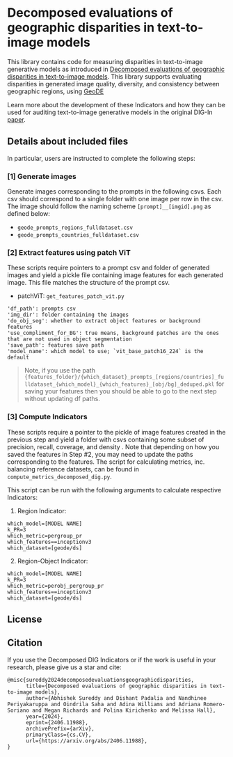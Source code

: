 
# Decomposed evaluations of geographic disparities in text-to-image models

This library contains code for measuring disparities in text-to-image generative models as introduced in [Decomposed evaluations of geographic disparities in text-to-image models](https://arxiv.org/abs/2406.11988). 
This library supports evaluating disparities in generated image quality, diversity, and consistency between geographic regions, using [GeoDE](https://geodiverse-data-collection.cs.princeton.edu/)

Learn more about the development of these Indicators and how they can be used for auditing text-to-image generative models in the original DIG-In [paper](https://arxiv.org/abs/2308.06198). 

## Details about included files

In particular, users are instructed to complete the following steps:

### [1] Generate images
Generate images corresponding to the prompts in the following csvs. Each csv should correspond to a single folder with one image per row in the csv. The image should follow the  naming scheme `[prompt]__[imgid].png` as defined below: 
* `geode_prompts_regions_fulldataset.csv`
* `geode_prompts_countries_fulldataset.csv`


### [2] Extract features using patch ViT
These scripts require pointers to a prompt csv and folder of generated images and yield a pickle file containing image features for each generated image. 
This file matches the structure of the prompt csv.
* patchViT: `get_features_patch_vit.py`

```
'df_path': prompts csv
'img_dir': folder containing the images
'do_obj_seg': whether to extract object features or background features
'use_compliment_for_BG': true means, background patches are the ones that are not used in object segmentation
'save_path': features save path
'model_name': which model to use; `vit_base_patch16_224` is the default
```


> Note, if you use the path `{features_folder}/{which_dataset}_prompts_[regions/countries]_fulldataset_{which_model}_{which_features}_[obj/bg]_deduped.pkl` for saving your features then you should be able to go to the next step without updating df paths.

### [3] Compute Indicators
These scripts require a pointer to the pickle of image features created in the previous step and yield a folder with csvs containing some subset of precision, recall, coverage, and density . Note that depending on how you saved the features in Step \#2, you may need to update the paths corresponding to the features. The script for calculating metrics, inc. balancing reference datasets, can be found in `compute_metrics_decomposed_dig.py`.

This script can be run with the following arguments to calculate respective Indicators:
1. Region Indicator: 
```
which_model=[MODEL NAME]
k_PR=3 
which_metric=pergroup_pr 
which_features==inceptionv3 
which_dataset=[geode/ds]
```
2. Region-Object Indicator: 
```
which_model=[MODEL NAME]
k_PR=3 
which_metric=perobj_pergroup_pr 
which_features==inceptionv3 
which_dataset=[geode/ds]
```


## License


## Citation

If you use the Decomposed DIG Indicators or if the work is useful in your research, please give us a star and cite: 

```
@misc{sureddy2024decomposedevaluationsgeographicdisparities,
      title={Decomposed evaluations of geographic disparities in text-to-image models}, 
      author={Abhishek Sureddy and Dishant Padalia and Nandhinee Periyakaruppa and Oindrila Saha and Adina Williams and Adriana Romero-Soriano and Megan Richards and Polina Kirichenko and Melissa Hall},
      year={2024},
      eprint={2406.11988},
      archivePrefix={arXiv},
      primaryClass={cs.CV},
      url={https://arxiv.org/abs/2406.11988}, 
}
```